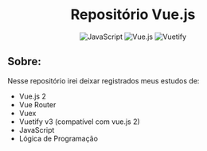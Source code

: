<h1 align="center"> Repositório Vue.js </h1>

 <div align="center">
 
 ![JavaScript](https://img.shields.io/badge/javascript-%23323330.svg?style=for-the-badge&logo=javascript&logoColor=%23F7DF1E)
 ![Vue.js](https://img.shields.io/badge/vuejs-%2335495e.svg?style=for-the-badge&logo=vuedotjs&logoColor=%234FC08D)
 ![Vuetify](https://img.shields.io/badge/Vuetify-1867C0?style=for-the-badge&logo=vuetify&logoColor=AEDDFF)
 
  </div>
  
  
  <h2 align="left"> Sobre: </h2>
  
  Nesse repositório irei deixar registrados meus estudos de:
    
  - Vue.js 2
  - Vue Router
  - Vuex
  - Vuetify v3 (compatível com vue.js 2)
  - JavaScript
  - Lógica de Programação

